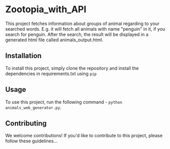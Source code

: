 # Zootopia_with_API

This project fetches information about groups of animal regarding to your searched words. E.g. it will fetch all animals with name "penguin" in it, if you search for penguin.
After the search, the result will be displayed in a generated html file called animals_output.html.
## Installation

To install this project, simply clone the repository and install the dependencies in requirements.txt using `pip`

## Usage

To use this project, run the following command - `python animals_web_generator.py`.

## Contributing

We welcome contributions! If you'd like to contribute to this project, please follow these guidelines...
